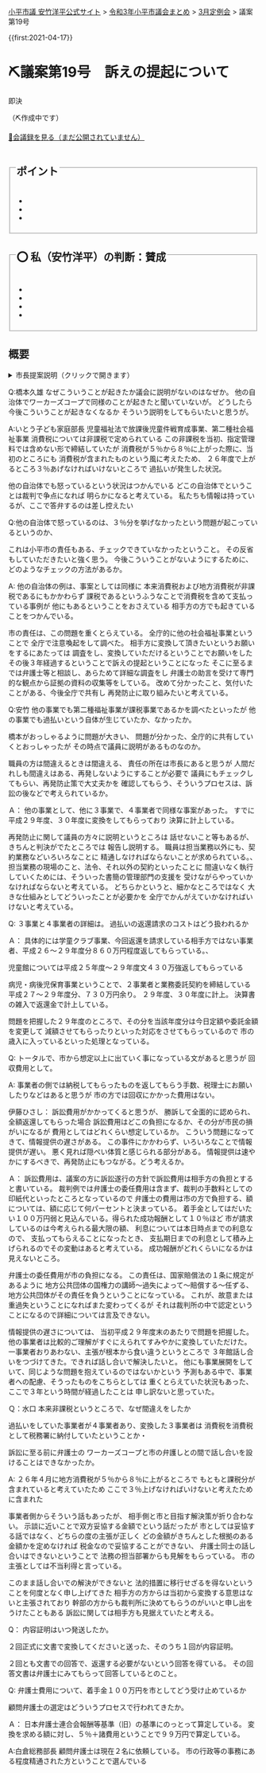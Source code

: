 <p class="breadcrumbs"><a href="https://yasutakeyohei.com/">小平市議 安竹洋平公式サイト</a> > <a href="../index.md">令和3年小平市議会まとめ</a> > <a href="./index.md">3月定例会</a> > 議案第19号</p>

{{first:2021-04-17}}

# ⛏️議案第19号　訴えの提起について

<i class="fa fa-gavel" aria-hidden="true"></i> 即決

（⛏️作成中です）

<p class="read-kaigiroku"><a href="">📄会議録を見る（まだ公開されていません）</a></p>

<fieldset class="point">
  <legend>
    <h2> ポイント </h2>
  </legend>
  <ul>
    <li class="chk"></li>
    <li class="chk"></li>
    <li class="chk"></li>
  </ul>
</fieldset>

<fieldset class="sanpi">
  <legend>
    <h2>⭕️ 私（安竹洋平）の判断：賛成 </h2>
  </legend>
  <ul>
    <li></li>
    <li class="ng"></li>
    <li class="ng"></li>
    <li class="ng"></li>
  </ul>
</fieldset>

## 概要

<details>
<summary>市長提案説明（クリックで開きます）</summary>

> 

</details>


Q:橋本久雄
なぜこういうことが起きたか議会に説明がないのはなぜか。
他の自治体でワーカーズコープで同様のことが起きたと聞いていないが。
どうしたら今後こういうことが起きなくなるか
そういう説明をしてもらいたいと思うが。

A:いとう子ども家庭部長
児童福祉法で放課後児童件戦育成事業、第二種社会福祉事業
消費税については非課税で定められている
この非課税を当初、指定管理料では含めない形で締結していたが
消費税が５％から８％に上がった際に、当初のところにも
消費税が含まれたものという風に考えたため、
２６年度で上がるところ３％あげなければいけないところで
過払いが発生した状況。

他の自治体でも怒っているという状況はつかんでいる
どこの自治体でということは裁判で争点になれば
明らかになると考えている。
私たちも情報は持っているが、ここで答弁するのは差し控えたい

Q:他の自治体で怒っているのは、３％分を挙げなかったという問題が起こっているというのか、

これは小平市の責任もある、チェックできていなかったということ。
その反省もしていただきたいと強く思う。
今後こういうことがないようにするために、どのようなチェックの方法があるか。

A:
他の自治体の例は、事案としては同様に
本来消費税および地方消費税が非課税であるにもかかわらず
課税であるというふうなことで消費税を含めて支払っている事例が
他にもあるということをおさえている
相手方の方でも起きていることをつかんでいる。

市の責任は、この問題を重くとらえている。
全庁的に他の社会福祉事業ということで
全庁で注意喚起をして調べた。
相手方に変換して頂きたいというお願いをするにあたっては
調査をし、変換していただけるということでお願いをした
その後３年経過するということで訴えの提起ということになった
そこに至るまでは弁護士等と相談し、あらためて詳細な調査をし
弁護士の助言を受けて専門的な観点から証拠の資料の収集等をしている。
改めて分かったこと、気付いたことがある、今後全庁で共有し
再発防止に取り組みたいと考えている。

Q:安竹
他の事業でも第二種福祉事業が課税事業であるかを調べたといったが
他の事業でも過払いという自体が生じていたか、なかったか。

橋本がおっしゃるように問題が大きい、
問題が分かった、全庁的に共有していくとおっしゃったが
その時点で議員に説明があるものなのか。

職員の方は間違えるときは間違える、
責任の所在は市長にあると思うが
人間だれしも間違えはある、再発しないようにすることが必要で
議員にもチェックしてもらい、再発防止策で大丈夫かを
確認してもらう、そういうプロセスは、訴訟の後などで考えられているか。

Ａ：
他の事業として、他に３事業で、４事業者で同様な事案があった。
すでに平成２９年度、３０年度に変換をしてもらっており
決算に計上している。

再発防止に関して議員の方々に説明というところは
話せないこと等もあるが、きちんと判決がでたところでは
報告し説明する。
職員は担当業務以外にも、契約業務などいろいろなことに
精通しなければならないことが求められている。、
担当業務の現場のこと、法令、それ以外の契約といったことに
間違いなく執行していくためには、そういった書簡の管理部門の支援を
受けながらやっていかなければならないと考えている。
どちらかというと、細かなところではなく
大きな仕組みとしてどういったことが必要かを
全庁でかんがえていかなければいけないと考えている。

Q:
３事業と４事業者の詳細は。
過払いの返還請求のコストはどう扱われるか

Ａ：
具体的には学童クラブ事業、今回返還を請求している相手方ではない事業者、平成２６～２９年度分８６０万円程度返してもらっている。、

児童館については平成２５年度～２９年度文４３０万強返してもらっている

病児・病後児保育事業ということで、２事業者と業務委託契約を締結している
平成２７～２９年度分、７３０万円余り。
２９年度、３０年度に計上。
決算書の雑入で返還金で計上している。

問題を把握した２９年度のところで、その分を当該年度分は今日定額や委託金額を変更して
減額させてもらったりといった対応をさせてもらっているので
市の歳入に入っているといった処理となっている。

Q:
トータルで、市から想定以上に出ていく事になっている文があると思うが
回収費用として。

A:
事業者の側では納税してもらったものを返してもらう手数、税理士にお願いしたりなどはあると思うが
市の方では回収にかかった費用はない。

伊藤ひさし：
訴訟費用がかかってくると思うが、
勝訴して全面的に認められ、全額返還してもらった場合
訴訟費用はどこの負担になるか、その分が市民の損がいになるが
費用としてはどれくらい想定しているか。
こういう問題になってきて、情報提供の遅さがある。
この事件にかかわらず、いろいろなことで情報提供が遅い。
悪く見れば隠ぺい体質と感じられる部分がある。
情報提供は速やかにするべきで、再発防止にもつながる。どう考えるか。

Ａ：
訴訟費用は、議案の方に訴訟遂行の方針で訴訟費用は相手方の負担とすると書いている。
裁判例では弁護士の委任費用は含まず、裁判の手数料としての印紙代といったところとなっているので
弁護士の費用は市の方で負担する、額については、額に応じて何パーセントと決まっている。
着手金としてはだいたい１００万円弱と見込んでいる。得られた成功報酬として１０％ほど
市が請求しているのは今考えられる最大限の額、
利息については本日時点までの利息なので、
支払ってもらえることになったとき、
支払期日までの利息として積み上げられるのでその変動はあると考えている。
成功報酬がどれくらいになるかは見えないところ。

弁護士の委任費用が市の負担になる。
この責任は、国家賠償法の１条に規定があるように
地方公共団体の国権力の講師～過失によって～賠償する～任ずる、
地方公共団体がその責任を負うということになっている。
これが、故意または重過失ということになればまた変わってくるが
それは裁判所の中で認定ということになるので詳細については言及できない。

情報提供の遅さについては、
当初平成２９年度末のあたりで問題を把握した。
他の事業者は比較的ご理解がすぐにえられてすみやかに変換していただけた。
一事業者おりあわない、主張が根本から食い違うというところで
３年館話し合いをつづけてきた。できれば話し合いで解決したいと。
他にも事業展開をしていて、同じような問題を抱えているのではないかという
予測もある中で、事業者への配慮、そうったものをこちらとしては
重くとらえていた状況もあった、ここで３年という時間が経過したことは
申し訳ないと思っていた。

Ｑ：水口
本来非課税というところで、なぜ間違えをしたか

過払いをしていた事業者が４事業者あり、変換した３事業者は
消費税を消費税として税務署に納付していたということか・

訴訟に至る前に弁護士の
ワーカーズコープと市の弁護しとの間で話し合いを設けることはできなかったか。

A:
２６年４月に地方消費税が５％から８％に上がるところで
もともと課税分が含まれていると考えていたため
ここで３％上げなければいけないと考えたために含まれた

事業者側からそういう話もあったが、
相手側と市と目指す解決策が折り合わない。
示談に近いことで双方妥協する金額でという話だったが
市としては妥協する話ではなく、どちらの度の主張が正しく
どの金額がきちんとした根拠のある金額かを定めなければ
税金なので妥協することができない、
弁護士同士の話し合いはできないということで
法務の担当部署からも見解をもらっている。
市の主張としては不当利得と言っている。

このまま話し合いでの解決ができないと
法的措置に移行せざるを得ないということを何度となく申し上げてきた
相手方の方からは当初から変換する意思はないと主張されており
幹部の方からも裁判所に決めてもらうのがいいと申し出をうけたこともある
訴訟に関しては相手方も見据えていたと考える。

Q：
内容証明はいつ発送したか。

２回正式に文書で変換してくださいと送った、そのうち１回が内容証明。

２回とも文書での回答で、返還する必要がないという回答を得ている。
その回答文書は弁護士にみてもらって回答しているとのこと。

Q:
弁護士費用について、着手金１００万円を市としてどう受け止めているか

顧問弁護士の選定はどういうプロセスで行われてきたか。

Ａ：
日本弁護士連合会報酬等基準（旧）の基準にのっとって算定している。
変換を求める額に対し、５％＋諸費用ということで９９万円で算定している。

A:白倉総務部長
顧問弁護士は現在２名に依頼している。
市の行政等の事務にある程度精通された方ということで選んでいる



